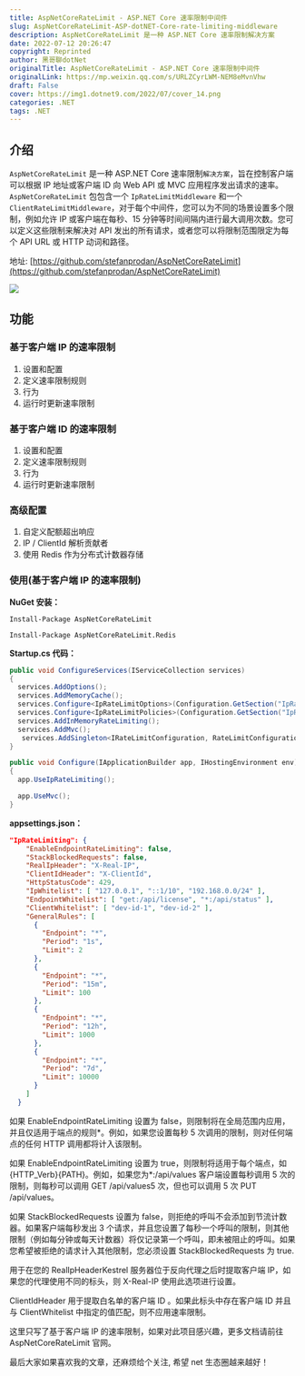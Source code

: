 ```yaml
---
title: AspNetCoreRateLimit - ASP.NET Core 速率限制中间件
slug: AspNetCoreRateLimit-ASP-dotNET-Core-rate-limiting-middleware
description: AspNetCoreRateLimit 是一种 ASP.NET Core 速率限制解决方案
date: 2022-07-12 20:26:47
copyright: Reprinted
author: 黑哥聊dotNet
originalTitle: AspNetCoreRateLimit - ASP.NET Core 速率限制中间件
originalLink: https://mp.weixin.qq.com/s/URLZCyrLWM-NEM8eMvnVhw
draft: False
cover: https://img1.dotnet9.com/2022/07/cover_14.png
categories: .NET
tags: .NET
---
```


## 介绍

`AspNetCoreRateLimit` 是一种 ASP.NET Core 速率限制`解决方案`，旨在控制客户端可以根据 IP 地址或客户端 ID 向 Web API 或 MVC 应用程序发出请求的速率。`AspNetCoreRateLimit` 包包含一个 `IpRateLimitMiddleware` 和一个 `ClientRateLimitMiddleware`，对于每个中间件，您可以为不同的场景设置多个限制，例如允许 IP 或客户端在每秒、15 分钟等时间间隔内进行最大调用次数。您可以定义这些限制来解决对 API 发出的所有请求，或者您可以将限制范围限定为每个 API URL 或 HTTP 动词和路径。

地址: [https://github.com/stefanprodan/AspNetCoreRateLimit](https://github.com/stefanprodan/AspNetCoreRateLimit)

![](https://img1.dotnet9.com/2022/07/1401.png)

## 功能

### 基于客户端 IP 的速率限制

1. 设置和配置
2. 定义速率限制规则
3. 行为
4. 运行时更新速率限制

### 基于客户端 ID 的速率限制

1. 设置和配置
2. 定义速率限制规则
3. 行为
4. 运行时更新速率限制

### 高级配置

1. 自定义配额超出响应
2. IP / ClientId 解析贡献者
3. 使用 Redis 作为分布式计数器存储

### 使用(基于客户端 IP 的速率限制)

**NuGet 安装：**

```shell
Install-Package AspNetCoreRateLimit

Install-Package AspNetCoreRateLimit.Redis
```

**Startup.cs 代码：**

```csharp
public void ConfigureServices(IServiceCollection services)
{
  services.AddOptions();
  services.AddMemoryCache();
  services.Configure<IpRateLimitOptions>(Configuration.GetSection("IpRateLimiting"));
  services.Configure<IpRateLimitPolicies>(Configuration.GetSection("IpRateLimitPolicies"));
  services.AddInMemoryRateLimiting();
  services.AddMvc();
   services.AddSingleton<IRateLimitConfiguration, RateLimitConfiguration>();
}

public void Configure(IApplicationBuilder app, IHostingEnvironment env)
{
  app.UseIpRateLimiting();

  app.UseMvc();
}
```

**appsettings.json：**

```json
"IpRateLimiting": {
    "EnableEndpointRateLimiting": false,
    "StackBlockedRequests": false,
    "RealIpHeader": "X-Real-IP",
    "ClientIdHeader": "X-ClientId",
    "HttpStatusCode": 429,
    "IpWhitelist": [ "127.0.0.1", "::1/10", "192.168.0.0/24" ],
    "EndpointWhitelist": [ "get:/api/license", "*:/api/status" ],
    "ClientWhitelist": [ "dev-id-1", "dev-id-2" ],
    "GeneralRules": [
      {
        "Endpoint": "*",
        "Period": "1s",
        "Limit": 2
      },
      {
        "Endpoint": "*",
        "Period": "15m",
        "Limit": 100
      },
      {
        "Endpoint": "*",
        "Period": "12h",
        "Limit": 1000
      },
      {
        "Endpoint": "*",
        "Period": "7d",
        "Limit": 10000
      }
    ]
  }
```

如果 EnableEndpointRateLimiting 设置为 false，则限制将在全局范围内应用，并且仅适用于端点的规则\*。例如，如果您设置每秒 5 次调用的限制，则对任何端点的任何 HTTP 调用都将计入该限制。

如果 EnableEndpointRateLimiting 设置为 true，则限制将适用于每个端点，如{HTTP_Verb}{PATH}。例如，如果您为\*:/api/values 客户端设置每秒调用 5 次的限制，则每秒可以调用 GET /api/values5 次，但也可以调用 5 次 PUT /api/values。

如果 StackBlockedRequests 设置为 false，则拒绝的呼叫不会添加到节流计数器。如果客户端每秒发出 3 个请求，并且您设置了每秒一个呼叫的限制，则其他限制（例如每分钟或每天计数器）将仅记录第一个呼叫，即未被阻止的呼叫。如果您希望被拒绝的请求计入其他限制，您必须设置 StackBlockedRequests 为 true.

用于在您的 RealIpHeaderKestrel 服务器位于反向代理之后时提取客户端 IP，如果您的代理使用不同的标头，则 X-Real-IP 使用此选项进行设置。

ClientIdHeader 用于提取白名单的客户端 ID 。如果此标头中存在客户端 ID 并且与 ClientWhitelist 中指定的值匹配，则不应用速率限制。

这里只写了基于客户端 IP 的速率限制，如果对此项目感兴趣，更多文档请前往 AspNetCoreRateLimit 官网。

最后大家如果喜欢我的文章，还麻烦给个关注, 希望 net 生态圈越来越好！
